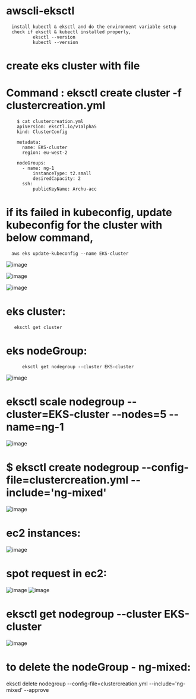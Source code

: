 # awscli-eksctl

      install kubectl & eksctl and do the environment variable setup
      check if eksctl & kubectl installed properly,
              eksctl --version
              kubectl --version
      
  # create eks cluster with file
  
  # Command :  eksctl create cluster -f clustercreation.yml
            
      
        $ cat clustercreation.yml
        apiVersion: eksctl.io/v1alpha5
        kind: ClusterConfig

        metadata:
          name: EKS-cluster
          region: eu-west-2

        nodeGroups:
          - name: ng-1
              instanceType: t2.small
              desiredCapacity: 2
          ssh:
              publicKeyName: Archu-acc

          
            
# if its failed in kubeconfig, update kubeconfig for the cluster with below command,

      aws eks update-kubeconfig --name EKS-cluster  

![image](https://user-images.githubusercontent.com/54719289/115592281-ed1b1280-a2ca-11eb-9d77-354b8dd35f6b.png)



        

![image](https://user-images.githubusercontent.com/54719289/115592117-c3fa8200-a2ca-11eb-9d0c-ac867d978537.png)

![image](https://user-images.githubusercontent.com/54719289/115592350-0623c380-a2cb-11eb-8f24-7cac77eb8e27.png)


# eks cluster:

       eksctl get cluster

# eks nodeGroup:

          eksctl get nodegroup --cluster EKS-cluster

![image](https://user-images.githubusercontent.com/54719289/115593724-c5c54500-a2cc-11eb-98c7-34bf260b8299.png)


#  eksctl scale nodegroup --cluster=EKS-cluster --nodes=5 --name=ng-1

![image](https://user-images.githubusercontent.com/54719289/115597438-2d7d8f00-a2d1-11eb-98ff-ea0daf0bc6c8.png)


# $ eksctl create nodegroup --config-file=clustercreation.yml --include='ng-mixed'
![image](https://user-images.githubusercontent.com/54719289/115600037-25731e80-a2d4-11eb-942c-339272ed318d.png)


# ec2 instances:
![image](https://user-images.githubusercontent.com/54719289/115600887-104abf80-a2d5-11eb-84fc-9bcc4a01b9cd.png)


# spot request in ec2:

![image](https://user-images.githubusercontent.com/54719289/115601245-759eb080-a2d5-11eb-9604-ea8bad1f5379.png)
![image](https://user-images.githubusercontent.com/54719289/115601422-b8608880-a2d5-11eb-8d3c-206ad3f9f5c6.png)

# eksctl get nodegroup --cluster EKS-cluster

![image](https://user-images.githubusercontent.com/54719289/115601706-04abc880-a2d6-11eb-83f9-a20b5a150c7d.png)


# to delete the nodeGroup - ng-mixed:

eksctl delete nodegroup --config-file=clustercreation.yml --include='ng-mixed' --approve





